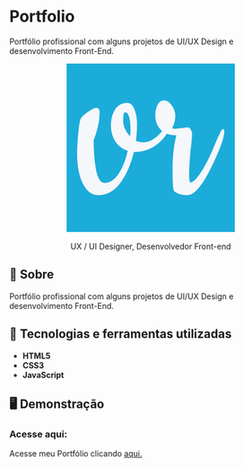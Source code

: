 # Portfolio
 Portfólio profissional com alguns projetos de UI/UX Design e desenvolvimento Front-End.

<div align="center">
 <img src="https://github.com/Vinicius-Rangel-dev/Portfolio/blob/f51cbcdaf3284a9bc97c17ba3ef82052daeb0372/img/og-image.png">
 <p>UX / UI Designer, Desenvolvedor Front-end</p>
</div>
 
 ## 📖 Sobre
 Portfólio profissional com alguns projetos de UI/UX Design e desenvolvimento Front-End.
 
 ## 🔧 Tecnologias e ferramentas utilizadas
- **HTML5**
- **CSS3**
- **JavaScript**

## 🖥️ Demonstração
### Acesse aqui:

<a href="https://vinicius-rangel-dev.github.io/Portfolio/#contato"></a>
Acesse meu Portfólio clicando <a href="https://vinicius-rangel-dev.github.io/Portfolio/#contato">aqui.</a>
